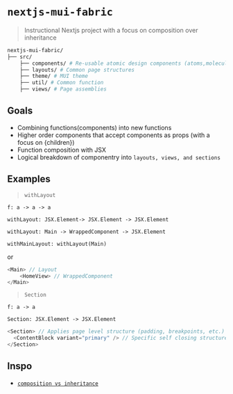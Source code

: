 # `nextjs-mui-fabric`

> Instructional Nextjs project with a focus on composition over inheritance

```bash
nextjs-mui-fabric/
├── src/
    ├── components/ # Re-usable atomic design components (atoms,molecules,organisms, etc)
    ├── layouts/ # Common page structures
    ├── theme/ # MUI theme
    ├── util/ # Common function
    ├── views/ # Page assemblies
```

## Goals

- Combining functions(components) into new functions
- Higher order components that accept components as props (with a focus on {children})
- Function composition with JSX
- Logical breakdown of componentry into `layouts, views, and sections`

## Examples

> `withLayout`

`f: a -> a -> a`

`withLayout: JSX.Element-> JSX.Element -> JSX.Element`

`withLayout: Main -> WrappedComponent -> JSX.Element`

`withMainLayout: withLayout(Main)`

or

```typescript
<Main> // Layout
    <HomeView> // WrappedComponent
</Main>
```

> `Section`

`f: a -> a`

`Section: JSX.Element -> JSX.Element`

```typescript
<Section> // Applies page level structure (padding, breakpoints, etc.)
  <ContentBlock variant="primary" /> // Specific self closing structure (think art, image, etc)
</Section>
```

## Inspo

- [`composition vs inheritance`](https://reactjs.org/docs/composition-vs-inheritance.html)

